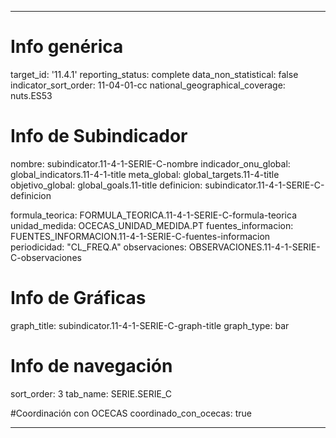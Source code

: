 ---

# Info genérica
target_id: '11.4.1'
reporting_status: complete
data_non_statistical: false
indicator_sort_order: 11-04-01-cc
national_geographical_coverage: nuts.ES53

# Info de Subindicador
nombre: subindicator.11-4-1-SERIE-C-nombre
indicador_onu_global: global_indicators.11-4-1-title
meta_global: global_targets.11-4-title
objetivo_global: global_goals.11-title
definicion: subindicator.11-4-1-SERIE-C-definicion

formula_teorica: FORMULA_TEORICA.11-4-1-SERIE-C-formula-teorica
unidad_medida: OCECAS_UNIDAD_MEDIDA.PT
fuentes_informacion: FUENTES_INFORMACION.11-4-1-SERIE-C-fuentes-informacion
periodicidad: "CL_FREQ.A"
observaciones: OBSERVACIONES.11-4-1-SERIE-C-observaciones

# Info de Gráficas
graph_title: subindicator.11-4-1-SERIE-C-graph-title
graph_type: bar

# Info de navegación
sort_order: 3
tab_name: SERIE.SERIE_C

#Coordinación con OCECAS
coordinado_con_ocecas: true

---